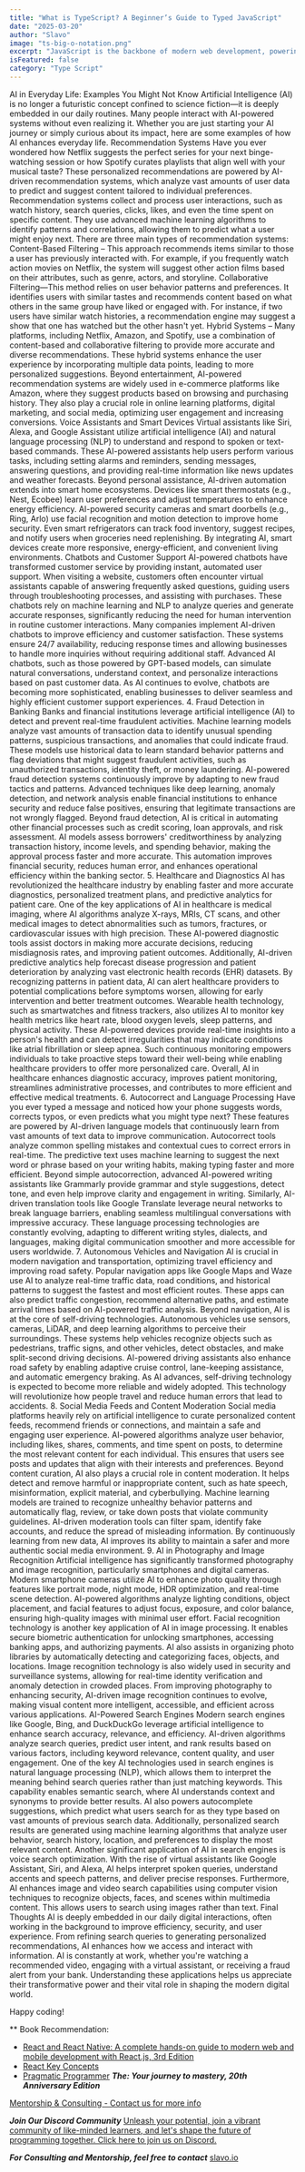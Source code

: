 ```yaml
---
title: "What is TypeScript? A Beginner’s Guide to Typed JavaScript"
date: "2025-03-20"
author: "Slavo"
image: "ts-big-o-notation.png"
excerpt: "JavaScript is the backbone of modern web development, powering everything from dynamic websites to complex web applications."
isFeatured: false
category: "Type Script"
---
```



AI in Everyday Life: Examples You Might Not Know
Artificial Intelligence (AI) is no longer a futuristic concept confined to science fiction—it is deeply embedded in our daily routines. Many people interact with AI-powered systems without even realizing it. Whether you are just starting your AI journey or simply curious about its impact, here are some examples of how AI enhances everyday life.
Recommendation Systems
Have you ever wondered how Netflix suggests the perfect series for your next binge-watching session or how Spotify curates playlists that align well with your musical taste? These personalized recommendations are powered by AI-driven recommendation systems, which analyze vast amounts of user data to predict and suggest content tailored to individual preferences.
Recommendation systems collect and process user interactions, such as watch history, search queries, clicks, likes, and even the time spent on specific content. They use advanced machine learning algorithms to identify patterns and correlations, allowing them to predict what a user might enjoy next.
There are three main types of recommendation systems:
Content-Based Filtering – This approach recommends items similar to those a user has previously interacted with. For example, if you frequently watch action movies on Netflix, the system will suggest other action films based on their attributes, such as genre, actors, and storyline.
Collaborative Filtering—This method relies on user behavior patterns and preferences. It identifies users with similar tastes and recommends content based on what others in the same group have liked or engaged with. For instance, if two users have similar watch histories, a recommendation engine may suggest a show that one has watched but the other hasn't yet.
Hybrid Systems – Many platforms, including Netflix, Amazon, and Spotify, use a combination of content-based and collaborative filtering to provide more accurate and diverse recommendations. These hybrid systems enhance the user experience by incorporating multiple data points, leading to more personalized suggestions.
Beyond entertainment, AI-powered recommendation systems are widely used in e-commerce platforms like Amazon, where they suggest products based on browsing and purchasing history. They also play a crucial role in online learning platforms, digital marketing, and social media, optimizing user engagement and increasing conversions.
Voice Assistants and Smart Devices
Virtual assistants like Siri, Alexa, and Google Assistant utilize artificial intelligence (AI) and natural language processing (NLP) to understand and respond to spoken or text-based commands. These AI-powered assistants help users perform various tasks, including setting alarms and reminders, sending messages, answering questions, and providing real-time information like news updates and weather forecasts.
Beyond personal assistance, AI-driven automation extends into smart home ecosystems. Devices like smart thermostats (e.g., Nest, Ecobee) learn user preferences and adjust temperatures to enhance energy efficiency. AI-powered security cameras and smart doorbells (e.g., Ring, Arlo) use facial recognition and motion detection to improve home security. Even smart refrigerators can track food inventory, suggest recipes, and notify users when groceries need replenishing. By integrating AI, smart devices create more responsive, energy-efficient, and convenient living environments.
Chatbots and Customer Support
AI-powered chatbots have transformed customer service by providing instant, automated user support. When visiting a website, customers often encounter virtual assistants capable of answering frequently asked questions, guiding users through troubleshooting processes, and assisting with purchases. These chatbots rely on machine learning and NLP to analyze queries and generate accurate responses, significantly reducing the need for human intervention in routine customer interactions.
Many companies implement AI-driven chatbots to improve efficiency and customer satisfaction. These systems ensure 24/7 availability, reducing response times and allowing businesses to handle more inquiries without requiring additional staff. Advanced AI chatbots, such as those powered by GPT-based models, can simulate natural conversations, understand context, and personalize interactions based on past customer data. As AI continues to evolve, chatbots are becoming more sophisticated, enabling businesses to deliver seamless and highly efficient customer support experiences.
4. Fraud Detection in Banking
Banks and financial institutions leverage artificial intelligence (AI) to detect and prevent real-time fraudulent activities. Machine learning models analyze vast amounts of transaction data to identify unusual spending patterns, suspicious transactions, and anomalies that could indicate fraud. These models use historical data to learn standard behavior patterns and flag deviations that might suggest fraudulent activities, such as unauthorized transactions, identity theft, or money laundering.
AI-powered fraud detection systems continuously improve by adapting to new fraud tactics and patterns. Advanced techniques like deep learning, anomaly detection, and network analysis enable financial institutions to enhance security and reduce false positives, ensuring that legitimate transactions are not wrongly flagged.
Beyond fraud detection, AI is critical in automating other financial processes such as credit scoring, loan approvals, and risk assessment. AI models assess borrowers' creditworthiness by analyzing transaction history, income levels, and spending behavior, making the approval process faster and more accurate. This automation improves financial security, reduces human error, and enhances operational efficiency within the banking sector.
5. Healthcare and Diagnostics
AI has revolutionized the healthcare industry by enabling faster and more accurate diagnostics, personalized treatment plans, and predictive analytics for patient care. One of the key applications of AI in healthcare is medical imaging, where AI algorithms analyze X-rays, MRIs, CT scans, and other medical images to detect abnormalities such as tumors, fractures, or cardiovascular issues with high precision. These AI-powered diagnostic tools assist doctors in making more accurate decisions, reducing misdiagnosis rates, and improving patient outcomes.
Additionally, AI-driven predictive analytics help forecast disease progression and patient deterioration by analyzing vast electronic health records (EHR) datasets. By recognizing patterns in patient data, AI can alert healthcare providers to potential complications before symptoms worsen, allowing for early intervention and better treatment outcomes.
Wearable health technology, such as smartwatches and fitness trackers, also utilizes AI to monitor key health metrics like heart rate, blood oxygen levels, sleep patterns, and physical activity. These AI-powered devices provide real-time insights into a person's health and can detect irregularities that may indicate conditions like atrial fibrillation or sleep apnea. Such continuous monitoring empowers individuals to take proactive steps toward their well-being while enabling healthcare providers to offer more personalized care.
Overall, AI in healthcare enhances diagnostic accuracy, improves patient monitoring, streamlines administrative processes, and contributes to more efficient and effective medical treatments.
6. Autocorrect and Language Processing
Have you ever typed a message and noticed how your phone suggests words, corrects typos, or even predicts what you might type next? These features are powered by AI-driven language models that continuously learn from vast amounts of text data to improve communication.
Autocorrect tools analyze common spelling mistakes and contextual cues to correct errors in real-time. The predictive text uses machine learning to suggest the next word or phrase based on your writing habits, making typing faster and more efficient.
Beyond simple autocorrection, advanced AI-powered writing assistants like Grammarly provide grammar and style suggestions, detect tone, and even help improve clarity and engagement in writing. Similarly, AI-driven translation tools like Google Translate leverage neural networks to break language barriers, enabling seamless multilingual conversations with impressive accuracy.
These language processing technologies are constantly evolving, adapting to different writing styles, dialects, and languages, making digital communication smoother and more accessible for users worldwide.
7. Autonomous Vehicles and Navigation
AI is crucial in modern navigation and transportation, optimizing travel efficiency and improving road safety. Popular navigation apps like Google Maps and Waze use AI to analyze real-time traffic data, road conditions, and historical patterns to suggest the fastest and most efficient routes. These apps can also predict traffic congestion, recommend alternative paths, and estimate arrival times based on AI-powered traffic analysis.
Beyond navigation, AI is at the core of self-driving technologies. Autonomous vehicles use sensors, cameras, LiDAR, and deep learning algorithms to perceive their surroundings. These systems help vehicles recognize objects such as pedestrians, traffic signs, and other vehicles, detect obstacles, and make split-second driving decisions. AI-powered driving assistants also enhance road safety by enabling adaptive cruise control, lane-keeping assistance, and automatic emergency braking.
As AI advances, self-driving technology is expected to become more reliable and widely adopted. This technology will revolutionize how people travel and reduce human errors that lead to accidents.
8. Social Media Feeds and Content Moderation
Social media platforms heavily rely on artificial intelligence to curate personalized content feeds, recommend friends or connections, and maintain a safe and engaging user experience. AI-powered algorithms analyze user behavior, including likes, shares, comments, and time spent on posts, to determine the most relevant content for each individual. This ensures that users see posts and updates that align with their interests and preferences.
Beyond content curation, AI also plays a crucial role in content moderation. It helps detect and remove harmful or inappropriate content, such as hate speech, misinformation, explicit material, and cyberbullying. Machine learning models are trained to recognize unhealthy behavior patterns and automatically flag, review, or take down posts that violate community guidelines. AI-driven moderation tools can filter spam, identify fake accounts, and reduce the spread of misleading information. By continuously learning from new data, AI improves its ability to maintain a safer and more authentic social media environment.
9. AI in Photography and Image Recognition
Artificial intelligence has significantly transformed photography and image recognition, particularly smartphones and digital cameras. Modern smartphone cameras utilize AI to enhance photo quality through features like portrait mode, night mode, HDR optimization, and real-time scene detection. AI-powered algorithms analyze lighting conditions, object placement, and facial features to adjust focus, exposure, and color balance, ensuring high-quality images with minimal user effort.
Facial recognition technology is another key application of AI in image processing. It enables secure biometric authentication for unlocking smartphones, accessing banking apps, and authorizing payments. AI also assists in organizing photo libraries by automatically detecting and categorizing faces, objects, and locations. Image recognition technology is also widely used in security and surveillance systems, allowing for real-time identity verification and anomaly detection in crowded places.
From improving photography to enhancing security, AI-driven image recognition continues to evolve, making visual content more intelligent, accessible, and efficient across various applications.
AI-Powered Search Engines
Modern search engines like Google, Bing, and DuckDuckGo leverage artificial intelligence to enhance search accuracy, relevance, and efficiency. AI-driven algorithms analyze search queries, predict user intent, and rank results based on various factors, including keyword relevance, content quality, and user engagement.
One of the key AI technologies used in search engines is natural language processing (NLP), which allows them to interpret the meaning behind search queries rather than just matching keywords. This capability enables semantic search, where AI understands context and synonyms to provide better results.
AI also powers autocomplete suggestions, which predict what users search for as they type based on vast amounts of previous search data. Additionally, personalized search results are generated using machine learning algorithms that analyze user behavior, search history, location, and preferences to display the most relevant content.
Another significant application of AI in search engines is voice search optimization. With the rise of virtual assistants like Google Assistant, Siri, and Alexa, AI helps interpret spoken queries, understand accents and speech patterns, and deliver precise responses.
Furthermore, AI enhances image and video search capabilities using computer vision techniques to recognize objects, faces, and scenes within multimedia content. This allows users to search using images rather than text.
Final Thoughts
AI is deeply embedded in our daily digital interactions, often working in the background to improve efficiency, security, and user experience. From refining search queries to generating personalized recommendations, AI enhances how we access and interact with information. AI is constantly at work, whether you're watching a recommended video, engaging with a virtual assistant, or receiving a fraud alert from your bank. Understanding these applications helps us appreciate their transformative power and their vital role in shaping the modern digital world.

Happy coding!

\*\* Book Recommendation:

- [React and React Native: A complete hands-on guide to modern web and mobile development with React.js, 3rd Edition](https://amzn.to/3CStF7m)
- [React Key Concepts](https://amzn.to/43XOCJM)
- [Pragmatic Programmer](https://amzn.to/3W1P4oL) **_The: Your journey to mastery, 20th Anniversary Edition_**

[Mentorship & Consulting - Contact us for more info](/contact)

**_Join Our Discord Community_** [Unleash your potential, join a vibrant community of like-minded learners, and let's shape the future of programming together. Click here to join us on Discord.](https://discord.gg/A75tvDvZ)

**_For Consulting and Mentorship, feel free to contact_** [slavo.io](/contact)

